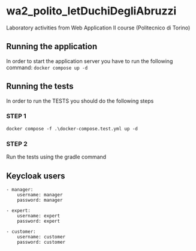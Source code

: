 # wa2_polito_letDuchiDegliAbruzzi
Laboratory activities from Web Application II course (Politecnico di Torino)

## Running the application
In order to start the application server you have to run the following command:
`docker compose up -d`

## Running the tests
In order to run the TESTS you should do the following steps
### STEP 1
`docker compose -f .\docker-compose.test.yml up -d`
### STEP 2
Run the tests using the gradle command





## Keycloak users
    - manager: 
        username: manager
        password: manager

    - expert:
        username: expert
        password: expert

    - customer:
        username: customer
        password: customer


